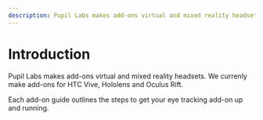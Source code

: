 ```yaml
---
description: Pupil Labs makes add-ons virtual and mixed reality headsets. We currenly make add-ons for HTC Vive, Hololens and Oculus Rift.
---
```


# Introduction
Pupil Labs makes add-ons virtual and mixed reality headsets. We currenly make add-ons for HTC Vive, Hololens and Oculus Rift.

Each add-on guide outlines the steps to get your eye tracking add-on up and running.

<v-img :src="require('../media/vr-ar/imgs/vive.jpg')"></v-img>